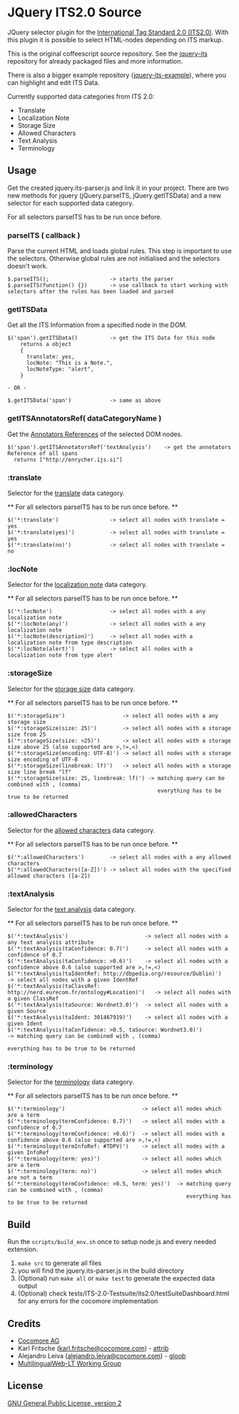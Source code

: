 JQuery ITS2.0 Source
====================

JQuery selector plugin for the [International Tag Standard 2.0 (ITS2.0)](http://www.w3.org/TR/its20/).
With this plugin it is possible to select HTML-nodes depending on ITS markup.

This is the original coffeescript source repository.
See the [jquery-its](https://github.com/attrib/jquery-its2) repository for already packaged files and more information.

There is also a bigger example repository ([jquery-its-example](https://github.com/attrib/jquery-its-example)),
where you can highlight and edit ITS Data.

Currently supported data categories from ITS 2.0:
* Translate
* Localization Note
* Storage Size
* Allowed Characters
* Text Analysis
* Terminology

Usage
-----

Get the created jquery.its-parser.js and link it in your project.
There are two new methods for jquery (jQuery.parseITS, jQuery.getITSData) and a new selector for each supported data category.

For all selectors parseITS has to be run once before.

### parseITS ( callback ) ###

Parse the current HTML and loads global rules. This step is important to use the selectors.
Otherwise global rules are not initialised and the selectors doesn't work.

```
$.parseITS();                   -> starts the parser
$.parseITS(function() {})       -> use callback to start working with selectors after the rules has been loaded and parsed
```

### getITSData ###

Get all the ITS Information from a specified node in the DOM.

```
$('span').getITSData()          -> get the ITS Data for this node
    returns a object
    {
      translate: yes,
      locNote: "This is a Note.",
      locNoteType: "alert",
    }

- OR -

$.getITSData('span')            -> same as above
```

### getITSAnnotatorsRef( dataCategoryName ) ###

Get the [Annotators References](http://www.w3.org/International/multilingualweb/lt/drafts/its20/its20.html#its-tool-annotation) of the selected DOM nodes.

```
$('span').getITSAnnotatorsRef('textAnalysis')    -> get the annotators Reference of all spans
  returns ["http://enrycher.ijs.si"]
```

### :translate ###

Selector for the [translate](http://www.w3.org/TR/its20/#trans-datacat) data category.

** For all selectors parseITS has to be run once before. **

```
$('*:translate')                -> select all nodes with translate = yes
$('*:translate(yes)')           -> select all nodes with translate = yes
$('*:translate(no)')            -> select all nodes with translate = no
```

### :locNote ###

Selector for the [localization note](http://www.w3.org/TR/its20/#locNote-datacat) data category.

** For all selectors parseITS has to be run once before. **

```
$('*:locNote')                  -> select all nodes with a any localization note
$('*:locNote(any)')             -> select all nodes with a any localization note
$('*:locNote(description)')     -> select all nodes with a localization note from type description
$('*:locNote(alert)')           -> select all nodes with a localization note from type alert
```

### :storageSize ###

Selector for the [storage size](http://www.w3.org/TR/its20/#storagesize) data category.

** For all selectors parseITS has to be run once before. **

```
$('*:storageSize')                  -> select all nodes with a any storage size
$('*:storageSize(size: 25)')        -> select all nodes with a storage size from 25
$('*:storageSize(size: >25)')       -> select all nodes with a storage size above 25 (also supported are >,!=,<)
$('*:storageSize(encoding: UTF-8)') -> select all nodes with a storage size encoding of UTF-8
$('*:storageSize(linebreak: lf)')   -> select all nodes with a storage size line break "lf"
$('*:storageSize(size: 25, linebreak: lf)') -> matching query can be combined with , (comma)
                                               everything has to be true to be returned
```

### :allowedCharacters ###

Selector for the [allowed characters](http://www.w3.org/TR/its20/#allowedchars) data category.

** For all selectors parseITS has to be run once before. **

```
$('*:allowedCharacters')        -> select all nodes with a any allowed characters
$('*:allowedCharacters([a-Z])') -> select all nodes with the specified allowed characters ([a-Z])
```

### :textAnalysis ###

Selector for the [text analysis](http://www.w3.org/TR/its20/#textanalysis) data category.

** For all selectors parseITS has to be run once before. **

```
$('*:textAnalysis')                        -> select all nodes with a any text analysis attribute
$('*:textAnalysis(taConfidence: 0.7)')     -> select all nodes with a confidence of 0.7
$('*:textAnalysis(taConfidence: >0.6)')    -> select all nodes with a confidence above 0.6 (also supported are >,!=,<)
$('*:textAnalysis(taIdentRef: http://dbpedia.org/resource/Dublin)')         -> select all nodes with a given IdentRef
$('*:textAnalysis(taClassRef: http://nerd.eurecom.fr/ontology#Location)')   -> select all nodes with a given ClassRef
$('*:textAnalysis(taSource: Wordnet3.0)')  -> select all nodes with a given Source
$('*:textAnalysis(taIdent: 301467919)')    -> select all nodes with a given Ident
$('*:textAnalysis(taConfidence: >0.5, taSource: Wordnet3.0)')               -> matching query can be combined with , (comma)
                                                                               everything has to be true to be returned
```

### :terminology ###

Selector for the [terminology](http://www.w3.org/TR/its20/#terminology) data category.

** For all selectors parseITS has to be run once before. **

```
$('*:terminology')                        -> select all nodes which are a term
$('*:terminology(termConfidence: 0.7)')   -> select all nodes with a confidence of 0.7
$('*:terminology(termConfidence: >0.6)')  -> select all nodes with a confidence above 0.6 (also supported are >,!=,<)
$('*:terminology(termInfoRef: #TDPV)')    -> select all nodes with a given InfoRef
$('*:terminology(term: yes)')             -> select all nodes which are a term
$('*:terminology(term: no)')              -> select all nodes which are not a term
$('*:terminology(termConfidence: >0.5, term: yes)')  -> matching query can be combined with , (comma)
                                                        everything has to be true to be returned
```

Build
-----

Run the `scripts/build_env.sh` once to setup node.js and every needed extension.

1. `make src` to generate all files
2. you will find the jquery.its-parser.js in the build directory
3. (Optional) run `make all` or `make test` to generate the expected data output
4. (Optional) check tests/ITS-2.0-Testsuite/its2.0/testSuiteDashboard.html for any errors for the cocomore implementation

Credits
-------

* [Cocomore AG](http://www.cocomore.com)
* Karl Fritsche (karl.fritsche@cocomore.com) - [attrib](http://drupal.org/user/619702)
* Alejandro Leiva (alejandro.leiva@cocomore.com) - [gloob](http://drupal.org/user/1866660)
* [MultilingualWeb-LT Working Group](http://www.w3.org/International/multilingualweb/lt/)

License
-------

[GNU General Public License, version 2](http://www.gnu.org/licenses/old-licenses/gpl-2.0.html)
